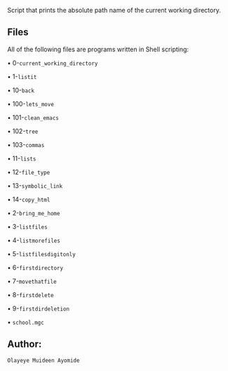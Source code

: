 Script that prints the absolute path name of the current working directory.


## Files
All of the following files are programs written in Shell scripting:

• 0-`current_working_directory`

• 1-`listit`

• 10-`back`

• 100-`lets_move`

• 101-`clean_emacs`

• 102-`tree`

• 103-`commas`

• 11-`lists`

• 12-`file_type`

• 13-`symbolic_link`

• 14-`copy_html`

• 2-`bring_me_home`

• 3-`listfiles`

• 4-`listmorefiles`

• 5-`listfilesdigitonly`

• 6-`firstdirectory`

• 7-`movethatfile`

• 8-`firstdelete`

• 9-`firstdirdeletion`

• `school.mgc`

## Author: 
`Olayeye Muideen Ayomide`

